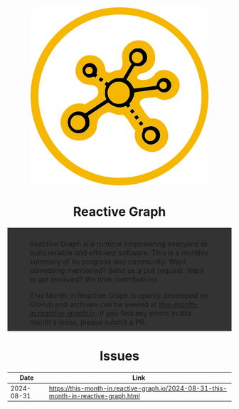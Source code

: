 <div align="center">
  <a href="https://this-month-in.reactive-graph.io/"><img src="https://raw.githubusercontent.com/reactive-graph/design/main/public/logo/rendered/selective-yellow/reactive-graph-400x400.png" alt="This Month in Reactive Graph"></a>
</div>

<h1 align="center" style="text-align: center;">Reactive Graph</h1>


<div style="background-color: #333333; padding: 10px 50px; font-size: 12pt;">
<p>
Reactive Graph is a runtime empowering everyone to build reliable and efficient software. This is a monthly summary of its progress and community. Want something mentioned? Send us a pull request. Want to get involved? We love contributions.
</p>
This Month in Reactive Graph is openly developed on GitHub and archives can be viewed at <a href="https://this-month-in.reactive-graph.io/">this-month-in.reactive-graph.io</a>. If you find any errors in this month's issue, please submit a PR.
</div>

<h1 align="center" style="text-align: center;">Issues</h1>

| Date       | Link                                                                                 |
|------------|--------------------------------------------------------------------------------------|
| 2024-08-31 | https://this-month-in.reactive-graph.io/2024-08-31-this-month-in-reactive-graph.html |
